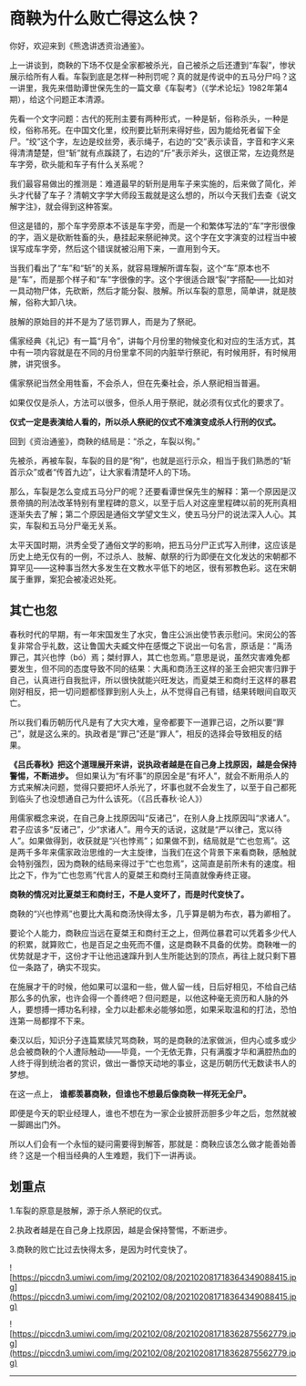 # 商鞅为什么败亡得这么快？

你好，欢迎来到《熊逸讲透资治通鉴》。

上一讲谈到，商鞅的下场不仅是全家都被杀光，自己被杀之后还遭到“车裂”，惨状展示给所有人看。车裂到底是怎样一种刑罚呢？真的就是传说中的五马分尸吗？这一讲里，我先来借助谭世保先生的一篇文章《车裂考》（《学术论坛》1982年第4期），给这个问题正本清源。

先看一个文字问题：古代的死刑主要有两种形式，一种是斩，俗称杀头，一种是绞，俗称吊死。在中国文化里，绞刑要比斩刑来得好些，因为能给死者留下全尸。“绞”这个字，左边是绞丝旁，表示绳子，右边的“交”表示读音，字音和字义来得清清楚楚，但“斩”就有点蹊跷了，右边的“斤”表示斧头，这很正常，左边竟然是车字旁，砍头能和车子有什么关系呢？

我们最容易做出的推测是：难道最早的斩刑是用车子来实施的，后来做了简化，斧头才代替了车子？清朝文字学大师段玉裁就是这么想的，所以今天我们去查《说文解字注》，就会得到这种答案。

但这是错的，那个车字旁原本不该是车字旁，而是一个和繁体写法的“车”字形很像的字，涵义是砍断牲畜的头，悬挂起来祭祀神灵。这个字在文字演变的过程当中被误写成车字旁，然后这个错误就被沿用下来，一直用到今天。

当我们看出了“车”和“斩”的关系，就容易理解所谓车裂，这个“车”原本也不是“车”，而是那个样子和“车”字很像的字。这个字很适合跟“裂”字搭配——比如对一具动物尸体，先砍断，然后才能分裂、肢解。所以车裂的意思，简单讲，就是肢解，俗称大卸八块。

肢解的原始目的并不是为了惩罚罪人，而是为了祭祀。

儒家经典《礼记》有一篇“月令”，讲每个月份里的物候变化和对应的生活方式，其中有一项内容就是在不同的月份里拿不同的内脏举行祭祀，有时候用肝，有时候用脾，讲究很多。

儒家祭祀当然全用牲畜，不会杀人，但在先秦社会，杀人祭祀相当普遍。

如果仅仅是杀人，方法可以很多，但杀人用于祭祀，就必须有仪式化的要求了。

 **仪式一定是表演给人看的，所以杀人祭祀的仪式不难演变成杀人行刑的仪式。**

回到《资治通鉴》，商鞅的结局是：“杀之，车裂以徇。”

先被杀，再被车裂，车裂的目的是“徇”，也就是巡行示众，相当于我们熟悉的“斩首示众”或者“传首九边”，让大家看清楚坏人的下场。

那么，车裂是怎么变成五马分尸的呢？还要看谭世保先生的解释：第一个原因是汉景帝搞的刑法改革特别有里程碑的意义，以至于后人对这座里程碑以前的死刑真相逐渐失去了解；第二个原因是通俗文学望文生义，使五马分尸的说法深入人心。其实，车裂和五马分尸毫无关系。

太平天国时期，洪秀全受了通俗文学的影响，把五马分尸正式写入刑律，这应该是历史上绝无仅有的一例，不过杀人、肢解、献祭的行为即便在文化发达的宋朝都不算罕见——这种事当然大多发生在文教水平低下的地区，很有邪教色彩。这在宋朝属于重罪，案犯会被凌迟处死。

## 其亡也忽

春秋时代的早期，有一年宋国发生了水灾，鲁庄公派出使节表示慰问。宋闵公的答复非常合乎礼数，这让鲁国大夫臧文仲在感慨之下说出一句名言，原话是：“禹汤罪己，其兴也悖（bó）焉；桀纣罪人，其亡也忽焉。”意思是说，虽然灾害难免都要发生，但不同的态度导致不同的结果：大禹和商汤王这样的圣王会把灾害归罪于自己，认真进行自我批评，所以很快就能兴旺发达，而夏桀王和商纣王这样的暴君刚好相反，把一切问题都怪罪到别人头上，从不觉得自己有错，结果转眼间自取灭亡。

所以我们看历朝历代凡是有了大灾大难，皇帝都要下一道罪己诏，之所以要“罪己”，就是这么来的。执政者是“罪己”还是“罪人”，相反的选择会导致相反的结果。

 **《吕氏春秋》把这个道理展开来讲，说执政者越是在自己身上找原因，越是会保持警惕，不断进步。** 但如果认为“有坏事”的原因全是“有坏人”，就会不断用杀人的方式来解决问题，觉得只要把坏人杀光了，坏事也就不会发生了，以至于自己都死到临头了也没想通自己为什么该死。（《吕氏春秋·论人》）

用儒家概念来说，在自己身上找原因叫“反诸己”，在别人身上找原因叫“求诸人”。君子应该多“反诸己”，少“求诸人”。用今天的话说，这就是“严以律己，宽以待人”。如果做得到，收获就是“兴也悖焉”；如果做不到，结局就是“亡也忽焉”。这是两千多年来儒家政治思维的一大主旋律，当我们在这个背景下来看商鞅，感触就会特别强烈，因为商鞅的结局来得过于“亡也忽焉”，这简直是前所未有的速度。相比之下，作为“亡也忽焉”代言人的夏桀王和商纣王简直就像寿终正寝。

 **商鞅的情况对比夏桀王和商纣王，不是人变坏了，而是时代变快了。**

商鞅的“兴也悖焉”也要比大禹和商汤快得太多，几乎算是朝为布衣，暮为卿相了。

要论个人能力，商鞅应当远在夏桀王和商纣王之上，但两位暴君可以凭着多少代人的积累，就算败亡，也是百足之虫死而不僵，这是商鞅不具备的优势。商鞅唯一的优势就是才干，这份才干让他迅速蹿升到人生所能达到的顶点，再往上就只剩下篡位一条路了，确实不现实。

在施展才干的时候，他如果可以温和一些，做人留一线，日后好相见，不给自己结那么多的仇家，也许会得一个善终吧？但问题是，以他这种毫无资历和人脉的外人，要想搏一搏功名利禄，全力以赴都未必能够如愿，如果采取温和的打法，恐怕连第一局都撑不下来。

秦汉以后，知识分子连篇累牍咒骂商鞅，骂的是商鞅的法家做派，但内心或多或少总会被商鞅的个人遭际触动——毕竟，一个无依无靠，只有满腹才华和满腔热血的人终于得到统治者的赏识，做出一番惊天动地的事业，这是历朝历代无数读书人的梦想。

在这一点上， **谁都羡慕商鞅，但谁也不想最后像商鞅一样死无全尸。**

即便是今天的职业经理人，谁也不想在为一家企业披肝沥胆多少年之后，忽然就被一脚踢出门外。

所以人们会有一个永恒的疑问需要得到解答，那就是：商鞅应该怎么做才能善始善终？这是一个相当经典的人生难题，我们下一讲再谈。

## 划重点

1.车裂的原意是肢解，源于杀人祭祀的仪式。

2.执政者越是在自己身上找原因，越是会保持警惕，不断进步。

3.商鞅的败亡比过去快得太多，是因为时代变快了。

![https://piccdn3.umiwi.com/img/202102/08/202102081718364349088415.jpg](https://piccdn3.umiwi.com/img/202102/08/202102081718364349088415.jpg)

![https://piccdn3.umiwi.com/img/202102/08/202102081718362875562779.jpg](https://piccdn3.umiwi.com/img/202102/08/202102081718362875562779.jpg)

---
